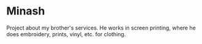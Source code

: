 # Minash
Project about my brother's services. He works in screen printing, where he does embroidery, prints, vinyl, etc. for clothing.
